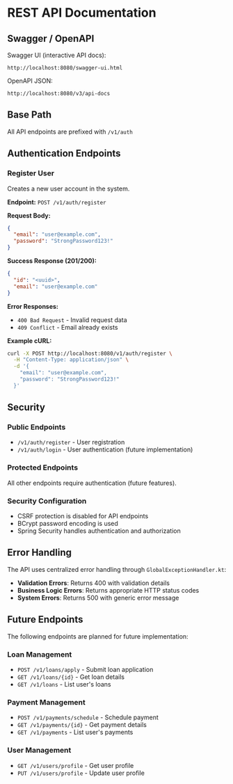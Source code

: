 # REST API Documentation

## Swagger / OpenAPI

Swagger UI (interactive API docs):
```
http://localhost:8080/swagger-ui.html
```

OpenAPI JSON:
```
http://localhost:8080/v3/api-docs
```

## Base Path
All API endpoints are prefixed with `/v1/auth`

## Authentication Endpoints

### Register User

Creates a new user account in the system.

**Endpoint:** `POST /v1/auth/register`

**Request Body:**
```json
{
  "email": "user@example.com",
  "password": "StrongPassword123!"
}
```

**Success Response (201/200):**
```json
{
  "id": "<uuid>",
  "email": "user@example.com"
}
```

**Error Responses:**
- `400 Bad Request` - Invalid request data
- `409 Conflict` - Email already exists

**Example cURL:**
```bash
curl -X POST http://localhost:8080/v1/auth/register \
  -H "Content-Type: application/json" \
  -d '{
    "email": "user@example.com",
    "password": "StrongPassword123!"
  }'
```

## Security

### Public Endpoints
- `/v1/auth/register` - User registration
- `/v1/auth/login` - User authentication (future implementation)

### Protected Endpoints
All other endpoints require authentication (future features).

### Security Configuration
- CSRF protection is disabled for API endpoints
- BCrypt password encoding is used
- Spring Security handles authentication and authorization

## Error Handling

The API uses centralized error handling through `GlobalExceptionHandler.kt`:

- **Validation Errors**: Returns 400 with validation details
- **Business Logic Errors**: Returns appropriate HTTP status codes
- **System Errors**: Returns 500 with generic error message

## Future Endpoints

The following endpoints are planned for future implementation:

### Loan Management
- `POST /v1/loans/apply` - Submit loan application
- `GET /v1/loans/{id}` - Get loan details
- `GET /v1/loans` - List user's loans

### Payment Management
- `POST /v1/payments/schedule` - Schedule payment
- `GET /v1/payments/{id}` - Get payment details
- `GET /v1/payments` - List user's payments

### User Management
- `GET /v1/users/profile` - Get user profile
- `PUT /v1/users/profile` - Update user profile
